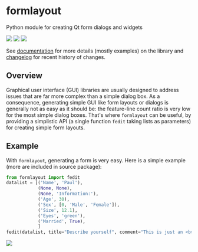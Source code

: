 # formlayout
Python module for creating Qt form dialogs and widgets

<img src="https://pythonhosted.org/formlayout/_images/advanced1.png">
<img src="https://pythonhosted.org/formlayout/_images/advanced2.png">
<img src="https://pythonhosted.org/formlayout/_images/advanced3.png">

See [documentation](http://pythonhosted.org/formlayout/) for more details 
(mostly examples) on the library and [changelog](CHANGELOG.md) for recent 
history of changes.

## Overview

Graphical user interface (GUI) libraries are usually designed to address issues 
that are far more complex than a simple dialog box. As a consequence, generating 
simple GUI like form layouts or dialogs is generally not as easy as it should be: 
the feature-line count ratio is very low for the most simple dialog boxes. 
That's where ``formlayout`` can be useful, by providing a simplistic API (a 
single function ``fedit`` taking lists as parameters) for creating simple form 
layouts.

## Example

With ``formlayout``, generating a form is very easy.
Here is a simple example (more are included in source package):

```python
from formlayout import fedit
datalist = [('Name', 'Paul'),
            (None, None),
            (None, 'Information:'),
            ('Age', 30),
            ('Sex', [0, 'Male', 'Female']),
            ('Size', 12.1),
            ('Eyes', 'green'),
            ('Married', True),
            ]
fedit(datalist, title="Describe yourself", comment="This is just an <b>example</b>.")
```

<img src="https://pythonhosted.org/formlayout/_images/simple.png">


